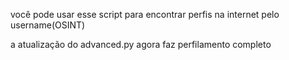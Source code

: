 você pode usar esse script para encontrar perfis na internet pelo username(OSINT)

a atualização do advanced.py agora faz perfilamento completo
